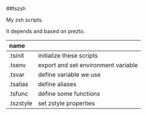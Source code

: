 ##tszsh

My zsh scripts.

It depends and based on prezto.

|name||
|:--|:--|
|.tsinit|initialize these scripts|
|.tsenv|export and set environment variable|
|.tsvar|define variable we use|
|.tsalias|define aliases|
|.tsfunc|define some functions|
|.tszstyle|set zstyle properties|

